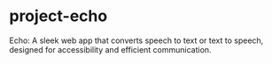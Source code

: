 # project-echo
Echo: A sleek web app that converts speech to text or text to speech, designed for accessibility and efficient communication.
